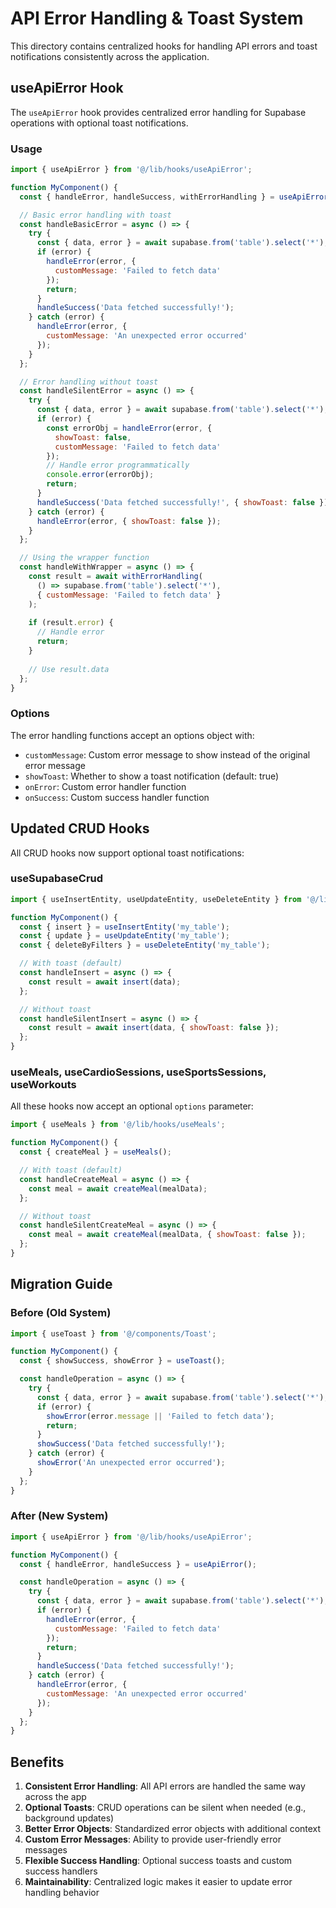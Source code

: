 # API Error Handling & Toast System

This directory contains centralized hooks for handling API errors and toast notifications consistently across the application.

## useApiError Hook

The `useApiError` hook provides centralized error handling for Supabase operations with optional toast notifications.

### Usage

```javascript
import { useApiError } from '@/lib/hooks/useApiError';

function MyComponent() {
  const { handleError, handleSuccess, withErrorHandling } = useApiError();

  // Basic error handling with toast
  const handleBasicError = async () => {
    try {
      const { data, error } = await supabase.from('table').select('*');
      if (error) {
        handleError(error, { 
          customMessage: 'Failed to fetch data' 
        });
        return;
      }
      handleSuccess('Data fetched successfully!');
    } catch (error) {
      handleError(error, { 
        customMessage: 'An unexpected error occurred' 
      });
    }
  };

  // Error handling without toast
  const handleSilentError = async () => {
    try {
      const { data, error } = await supabase.from('table').select('*');
      if (error) {
        const errorObj = handleError(error, { 
          showToast: false,
          customMessage: 'Failed to fetch data' 
        });
        // Handle error programmatically
        console.error(errorObj);
        return;
      }
      handleSuccess('Data fetched successfully!', { showToast: false });
    } catch (error) {
      handleError(error, { showToast: false });
    }
  };

  // Using the wrapper function
  const handleWithWrapper = async () => {
    const result = await withErrorHandling(
      () => supabase.from('table').select('*'),
      { customMessage: 'Failed to fetch data' }
    );
    
    if (result.error) {
      // Handle error
      return;
    }
    
    // Use result.data
  };
}
```

### Options

The error handling functions accept an options object with:

- `customMessage`: Custom error message to show instead of the original error message
- `showToast`: Whether to show a toast notification (default: true)
- `onError`: Custom error handler function
- `onSuccess`: Custom success handler function

## Updated CRUD Hooks

All CRUD hooks now support optional toast notifications:

### useSupabaseCrud

```javascript
import { useInsertEntity, useUpdateEntity, useDeleteEntity } from '@/lib/useSupabaseCrud';

function MyComponent() {
  const { insert } = useInsertEntity('my_table');
  const { update } = useUpdateEntity('my_table');
  const { deleteByFilters } = useDeleteEntity('my_table');

  // With toast (default)
  const handleInsert = async () => {
    const result = await insert(data);
  };

  // Without toast
  const handleSilentInsert = async () => {
    const result = await insert(data, { showToast: false });
  };
}
```

### useMeals, useCardioSessions, useSportsSessions, useWorkouts

All these hooks now accept an optional `options` parameter:

```javascript
import { useMeals } from '@/lib/hooks/useMeals';

function MyComponent() {
  const { createMeal } = useMeals();

  // With toast (default)
  const handleCreateMeal = async () => {
    const meal = await createMeal(mealData);
  };

  // Without toast
  const handleSilentCreateMeal = async () => {
    const meal = await createMeal(mealData, { showToast: false });
  };
}
```

## Migration Guide

### Before (Old System)
```javascript
import { useToast } from '@/components/Toast';

function MyComponent() {
  const { showSuccess, showError } = useToast();

  const handleOperation = async () => {
    try {
      const { data, error } = await supabase.from('table').select('*');
      if (error) {
        showError(error.message || 'Failed to fetch data');
        return;
      }
      showSuccess('Data fetched successfully!');
    } catch (error) {
      showError('An unexpected error occurred');
    }
  };
}
```

### After (New System)
```javascript
import { useApiError } from '@/lib/hooks/useApiError';

function MyComponent() {
  const { handleError, handleSuccess } = useApiError();

  const handleOperation = async () => {
    try {
      const { data, error } = await supabase.from('table').select('*');
      if (error) {
        handleError(error, { 
          customMessage: 'Failed to fetch data' 
        });
        return;
      }
      handleSuccess('Data fetched successfully!');
    } catch (error) {
      handleError(error, { 
        customMessage: 'An unexpected error occurred' 
      });
    }
  };
}
```

## Benefits

1. **Consistent Error Handling**: All API errors are handled the same way across the app
2. **Optional Toasts**: CRUD operations can be silent when needed (e.g., background updates)
3. **Better Error Objects**: Standardized error objects with additional context
4. **Custom Error Messages**: Ability to provide user-friendly error messages
5. **Flexible Success Handling**: Optional success toasts and custom success handlers
6. **Maintainability**: Centralized logic makes it easier to update error handling behavior 